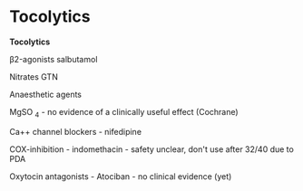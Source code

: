 # Tocolytics

**Tocolytics**

β2-agonists salbutamol

Nitrates GTN

Anaesthetic agents

MgSO <sub>4</sub> - no evidence of a clinically useful effect (Cochrane)

Ca++ channel blockers - nifedipine

COX-inhibition - indomethacin - safety unclear, don't use after 32/40
due to PDA

Oxytocin antagonists - Atociban - no clinical evidence (yet)
